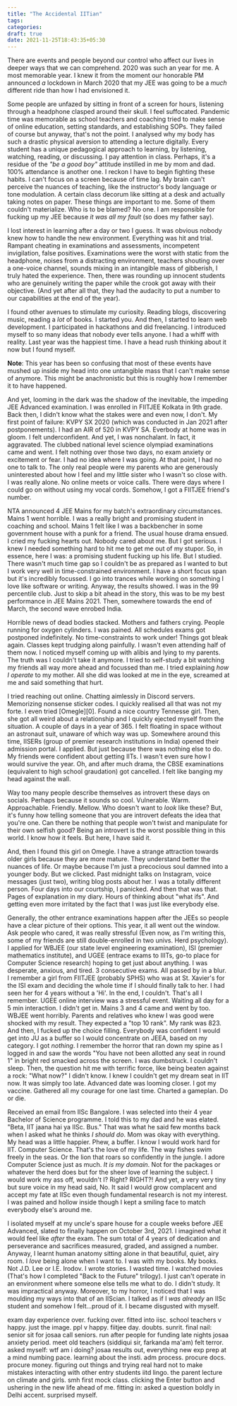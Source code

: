 ```yaml
---
title: "The Accidental IITian"
tags:
categories: 
draft: true
date: 2021-11-25T18:43:35+05:30
---
```


There are events and people beyond our control who affect our lives in deeper ways that we can comprehend. 2020 was such an year for me. A most memorable year. I knew it from the moment our honorable PM announced _a_ lockdown in March 2020 that my JEE was going to be a _much_ different ride than how I had envisioned it. 

Some people are unfazed by sitting in front of a screen for hours, listening through a headphone clasped around their skull. I feel suffocated. Pandemic time was memorable as school teachers and coaching tried to make sense of online education, setting standards, and establishing SOPs. They failed of course but anyway, that's not the point. I analysed why my body has such a drastic physical aversion to attending a lecture digitally. Every student has a unique pedagogical approach to learning, by listening, watching, reading, or discussing. I pay attention in class. Perhaps, it's a residue of the _"be a good boy"_ attitude instilled in me by mom and dad. 100% attendance is another one. I reckon I have to begin fighting these habits. I can't focus on a screen because of time lag. My brain can't perceive the nuances of teaching, like the instructor's body language or tone modulation. A certain class decorum like sitting at a desk and actually taking notes on paper. These things are important to me. Some of them couldn't materialize. Who is to be blamed? No one. I am responsible for fucking up my JEE because _it was all my fault_ (so does my father say).   

I lost interest in learning after a day or two I guess. It was obvious nobody knew how to handle the new environment. Everything was hit and trial. Rampant cheating in examinations and assessments, incompetent invigilation, false positives. Examinations were the worst with static from the headphone, noises from a distracting environment, teachers shouting over a one-voice channel, sounds mixing in an intangible mass of gibberish, I truly hated the experience. Then, there was rounding up innocent students who are genuinely writing the paper while the crook got away with their objective. (And yet after all that, they had the audacity to put a number to our capabilities at the end of the year).   

I found other avenues to stimulate my curiosity. Reading blogs, discovering music, reading a _lot_ of books. I started you. And then, I started to learn web development. I participated in hackathons and did freelancing. I introduced myself to so many ideas that nobody ever tells anyone. I had a whiff with reality. Last year was the happiest time. I have a head rush thinking about it now but I found myself.  

**Note**: This year has been so confusing that most of these events have mushed up inside my head into one untangible mass that I can't make sense of anymore. This might be anachronistic but this is roughly how I remember it to have happened.  

And yet, looming in the dark was the shadow of the inevitable, the impeding JEE Advanced examination. I was enrolled in FIITJEE Kolkata in 9th grade. Back then, I didn't know what the stakes were and even now, I don't. My first point of failure: KVPY SX 2020 (which was conducted in Jan 2021 after postponements). I had an AIR of 520 in KVPY SA. Everbody at home was in gloom. I felt underconfident. And yet, I was nonchalant. In fact, it aggravated. The clubbed national level science olympiad examinations came and went. I felt nothing over those two days, no exam anxiety or excitement or fear. I had no idea where I was going. At that point, I had no one to talk to. The only real people were my parents who are generously uninterested about how I feel and my little sister who I wasn't so close with. I was really alone. No online meets or voice calls. There were days where I could go on without using my vocal cords. Somehow, I got a FIITJEE friend's number.  

NTA announced 4 JEE Mains for my batch's extraordinary circumstances. Mains 1 went horrible. I was a really bright and promising student in coaching and school. Mains 1 felt like I was a backbencher in some government house with a punk for a friend. The usual house drama ensued. I cried my fucking hearts out. Nobody cared about me. But I got serious. I knew I needed something hard to hit me to get me out of my stupor. So, in essence, here I was: a promising student fucking up his life. But I studied. There wasn't much time gap so I couldn't be as prepared as I wanted to but I work very well in time-constrained environment. I have a short focus span but it's incredibly focussed. I go into trances while working on something I love like software or writing. Anyway, the results showed. I was in the 99 percentile club. Just to skip a bit ahead in the story, this was to be my best performance in JEE Mains 2021. Then, somewhere towards the end of March, the second wave enrobed India.   

Horrible news of dead bodies stacked. Mothers and fathers crying. People running for oxygen cylinders. I was pained. All schedules exams got postponed indefinitely. No time-constraints to work under! Things got bleak again. Classes kept trudging along painfully. I wasn't even attending half of them now. I noticed myself coming up with alibis and lying to my parents. The truth was I couldn't take it anymore. I tried to self-study a bit watching my friends all way more ahead and focussed than me. I tried explaining _how I operate_ to my mother. All she did was looked at me in the eye, screamed at me and said something that hurt. 

I tried reaching out online. Chatting aimlessly in Discord servers. Memorizing nonsense sticker codes. I quickly realised all that was not my forte. I even tried [Omegle][0]. Found a nice country Tennesse girl. Then, she got all weird about a relationship and I quickly ejected myself from the situation. A couple of days in a year of 365. I felt floating in space without an astronaut suit, unaware of which way was up. Somewhere around this time, IISERs (group of premier research institutions in India) opened their admission portal. I applied. But just because there was nothing else to do. My friends were confident about getting IITs. I wasn't even sure how I would survive the year. Oh, and after much drama, the CBSE examinations (equivalent to high school graudation) got cancelled. I felt like banging my head against the wall.  

Way too many people describe themselves as introvert these days on socials. Perhaps because it sounds so cool. Vulnerable. Warm. Approachable. Friendly. Mellow. Who doesn't want to _look_ like these? But, it's funny how telling someone that you are introvert defeats the idea that you're one. Can there be nothing that people won't twist and manipulate for their own selfish good? Being an introvert is the worst possible thing in this world. I know how it feels. But here, I have said it.  

And, then I found this girl on Omegle. I have a strange attraction towards older girls because they are more mature. They understand better the nuances of life. Or maybe because I'm just a precocious soul damned into a younger body. But we clicked. Past midnight talks on Instagram, voice messages (just two), writing blog posts about her. I was a totally different person. Four days into our courtship, I panicked. And then that was that. Pages of explanation in my diary. Hours of thinking about "what ifs". And getting even more irritated by the fact that I was just like everybody else.   

Generally, the other entrance examinations happen after the JEEs so people have a clear picture of their options. This year, it all went out the window. Ask people who cared, it was really stressful (Even now, as I'm writing this, some of my friends are still double-enrolled in two univs. Herd psychology). I applied for WBJEE (our state level engineering examination), ISI (premier mathematics institute), and UGEE (entrace exams to IIITs, go-to place for Computer Science research) hoping to get just about anything. I was desperate, anxious, and tired. 3 consecutive exams. All passed by in a blur. I remember a girl from FIITJEE (probably SPHS) who was at St. Xavier's for the ISI exam and deciding the whole time if I should finally talk to her. I had seen her for 4 years without a 'Hi'. In the end, I couldn't. That's all I remember. UGEE online interview was a stressful event. Waiting all day for a 5 min interaction. I didn't get in. Mains 3 and 4 came and went by too. WBJEE went horribly. Parents and relatives who knew I was good were shocked with my result. They expected a "top 10 rank". My rank was 823. And then, I fucked up the choice filling. Everybody was confident I would get into JU as a buffer so I would concentrate on JEEA, based on my category. I got _nothing_. I remember the horror that ran down my spine as I logged in and saw the words "You have not been allotted any seat in round 1" in bright red smacked across the screen. I was dumbstruck. I couldn't sleep. Then, the question hit me with terrific force, like being beaten against a rock: "What now?" I didn't know. I knew I couldn't get my dream seat in IIT now. It was simply too late. Advanced date was looming closer. I got my vaccine. Gathered all my courage for one last time. Charted a gameplan. Do or die.  

Received an email from IISc Bangalore. I was selected into their 4 year Bachelor of Science programme. I told this to my dad and he was elated. "Beta, IIT jaana hai ya IISc. Bus." That was what he said few months back when I asked what he thinks _I should do_. Mom was okay with everything. My head was a little happier. Phew, a buffer. I know I would work hard for IIT. Computer Science. That's the love of my life. The way fishes swim freely in the seas. Or the lion that roars so confidently in the jungle. I adore Computer Science just as much. _It is my domain_. Not for the packages or whatever the herd does but for the sheer love of learning the subject. I would work my ass off, wouldn't I? Right? RIGHT?! And yet, a very very tiny but sure voice in my head said, No. It said I would grow complacent and accept my fate at IISc even though fundamental research is not my interest. I was pained and hollow inside though I kept a smiling face to match everybody else's around me.   

I isolated myself at my uncle's spare house for a couple weeks before JEE Advanced, slated to finally happen on October 3rd, 2021. I imagined what it would feel like _after_ the exam. The sum total of 4 years of dedication and perseverance and sacrifices measured, graded, and assigned a number. Anyway, I learnt human anatomy sitting alone in that beautiful, quiet, airy room. I _love_ being alone when I want to. I was with my books. My books. Not J.D. Lee or I.E. Irodov. I wrote stories. I wasted time. I watched movies (That's how I completed "Back to the Future" trilogy). I just can't operate in an environment where someone else tells me what to do. I didn't study. It was impractical anyway. Moreover, to my horror, I noticed that I was moulding my ways into that of an IIScian. I talked as if I _was already_ an IISc student and somehow I felt...proud of it. I became disgusted with myself.  


exam day experience
over. fucking over.
fitted into iisc.
school teachers v happy. just the image. ppl v happy. 
fiitjee day. doubts. sunrit. final nail: senior
sit for josaa
call seniors. run after people for funding late nights
josaa anxiety period.
meet old teachers (siddiqui sir, farkanda ma'am)
felt terror. asked myself: wtf am i doing?
josaa results out, everything new exp
prep at a mind numbing pace. learning about the insti. adm process. procure docs. procure money.
figuring out things and trying real hard not to make mistakes
interacting with other entry students
iitd lingo.
the parent lecture on climate and girls. smh
first mock class. clicking the Enter button and ushering in the new life ahead of me.
fitting in: asked a question boldly in Delhi accent. surprised myself.